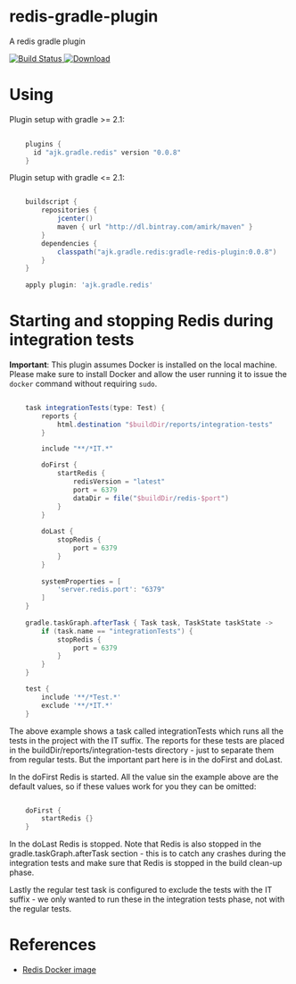 # redis-gradle-plugin

A redis gradle plugin

[ ![Build Status](https://travis-ci.org/amirkibbar/peach.svg?branch=master) ](https://travis-ci.org/amirkibbar/peach)
[ ![Download](https://api.bintray.com/packages/amirk/maven/gradle-redis-plugin/images/download.svg) ](https://bintray.com/amirk/maven/gradle-redis-plugin/_latestVersion)

# Using

Plugin setup with gradle >= 2.1:

```gradle
    
    plugins {
      id "ajk.gradle.redis" version "0.0.8"
    }
``` 

Plugin setup with gradle <= 2.1:
```gradle

    buildscript {
        repositories {
            jcenter()
            maven { url "http://dl.bintray.com/amirk/maven" }
        }
        dependencies {
            classpath("ajk.gradle.redis:gradle-redis-plugin:0.0.8")
        }
    }
    
    apply plugin: 'ajk.gradle.redis'
```

# Starting and stopping Redis during integration tests

**Important**: This plugin assumes Docker is installed on the local machine. Please make sure to install Docker and
allow the user running it to issue the `docker` command without requiring `sudo`.

```gradle

    task integrationTests(type: Test) {
        reports {
            html.destination "$buildDir/reports/integration-tests"
        }

        include "**/*IT.*"

        doFirst {
            startRedis {
				redisVersion = "latest"
                port = 6379
				dataDir = file("$buildDir/redis-$port")
            }
        }
    
        doLast {
            stopRedis {
                port = 6379
            }
        }
        
        systemProperties = [
            'server.redis.port': "6379"
        ]
    }
    
    gradle.taskGraph.afterTask { Task task, TaskState taskState ->
        if (task.name == "integrationTests") {
            stopRedis {
                port = 6379
            }
        }
    }

    test {
        include '**/*Test.*'
        exclude '**/*IT.*'
    }
```

The above example shows a task called integrationTests which runs all the tests in the project with the IT suffix. The
reports for these tests are placed in the buildDir/reports/integration-tests directory - just to separate them from
regular tests. But the important part here is in the doFirst and doLast.

In the doFirst Redis is started. All the value sin the example above are the default values, so if these values work
for you they can be omitted:

```gradle

    doFirst {
        startRedis {}
    }
```

In the doLast Redis is stopped. Note that Redis is also stopped in the gradle.taskGraph.afterTask section - this is to
catch any crashes during the integration tests and make sure that Redis is stopped in the build clean-up phase.

Lastly the regular test task is configured to exclude the tests with the IT suffix - we only wanted to run these in the
integration tests phase, not with the regular tests.

# References

- [Redis Docker image](https://hub.docker.com/_/redis/)